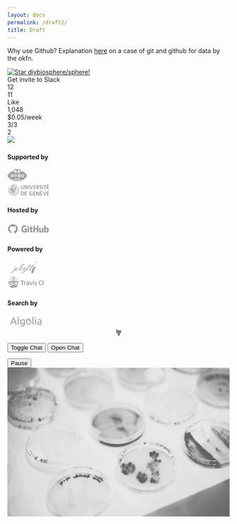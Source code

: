 ```yaml
---
layout: docs
permalink: /draft2/
title: Draft
---
```




Why use Github?
Explanation [here](http://blog.okfn.org/2013/07/02/git-and-github-for-data/) on a case of git and github for data by the okfn.

<div class="item">
  <a href='https://github.com/DIYbiosphere/sphere'><img src='https://img.shields.io/github/stars/diybiosphere/sphere.svg?style=social&label=Star&maxAge=2592000' alt='Star diybiosphere/sphere!'/></a>
</div>

<div class="ui mini left labeled button" tabindex="0">
  <a class="ui mini basic grey label">
    Get invite to Slack
  </a>
  <div class="ui mini icon grey button">
    <i class="send icon"></i>
  </div>
</div>

<div class="ui mini labeled button" tabindex="0">
  <div class="ui mini icon black button">
    <i class="star icon"></i>
  </div>
  <a class="ui mini basic black left pointing label">
    12
  </a>
</div>

<div class="ui mini labeled button" tabindex="0">
  <div class="ui mini icon black button">
    <i class="fork icon"></i>
  </div>
  <a class="ui mini basic black left pointing label">
    11
  </a>
</div>

<div class="ui labeled button" tabindex="0">
  <div class="ui red button">
    <i class="heart icon"></i> Like
  </div>
  <a class="ui basic red left pointing label">
    1,048
  </a>
</div>

<div class="ui mini labeled button" tabindex="0">
  <div class="ui mini icon button">
    <i class="gittip icon"></i>
  </div>
  <a class="ui mini basic left pointing label">
    $0.05/week
  </a>
</div>

<div class="ui mini labeled button" tabindex="0">
  <div class="ui mini icon button">
    <i class="slack icon"></i>
  </div>
  <a class="ui mini basic left pointing label">
    3/3
  </a>
</div>

<div class="ui mini labeled button" tabindex="0">
  <div class="ui mini icon button">
    <i class="twitter icon"></i>
  </div>
  <a class="ui mini basic left pointing label">
    2
  </a>
</div>


<div>
  <a class="coded-with-love link">
    <img src="/assets/img/sphere-coded.png">
  </a>
  <div class="ui fluid popup bottom left transition hidden" style="top: 554px; left: 1px; bottom: auto; right: auto; width: 960px;">
    <div class="ui four column relaxed grid">
      <div class="column">
        <h4 class="ui grey center aligned header">Supported by</h4>
        <div class="ui two column grid">
          <div class="six wide column">
            <a href="https://diybio.org"><img src="/assets/img/diybio.png"></a>
          </div>
          <div class="ten wide column">
            <a href="http://www.unige.ch"><img src="/assets/img/unige.png"></a>
          </div>
        </div>
      </div>
      <div class="column">
        <h4 class="ui grey center aligned header">Hosted by</h4>
        <div class="ui one column grid">
          <div class="column">
            <a href="https://pages.github.com"><img src="/assets/img/github-logo.png"></a>
          </div>
        </div>
      </div>
      <div class="column">
        <h4 class="ui grey center aligned header">Powered by</h4>
        <div class="ui two column grid">
          <div class="column">
            <a href="https://jekyllrb.com"><img src="/assets/img/jekyll.png"></a>
          </div>
          <div class="column">
            <a href="https://travis-ci.org"><img src="/assets/img/travis.png"></a>
          </div>
        </div>
      </div>
      <div class="column">
        <h4 class="ui grey center aligned header">Search by</h4>
        <div class="column">
          <a href="https://www.algolia.com"><img src="/assets/img/algolia.png"></a>
        </div>
      </div>
    </div>
  </div>
</div>

<svg class="icon" id="gitter" viewBox="0 0 16 16" style="width:100%; min-height:0.3em; max-height:1em;">
  <path fill-rule="evenodd" d="M3,0 L4.53557335,0 L4.53557335,10.1342937 L3,10.1342937 L3,0 L3,0 Z M12.3359182,2.45679476 L13.8713689,2.45679476 L13.8713689,10.1342937 L12.3359182,10.1342937 L12.3359182,2.45679476 L12.3359182,2.45679476 Z M6.13244703,2.45679476 L7.66789778,2.45679476 L7.66789778,16 L6.13244703,16 L6.13244703,2.45679476 L6.13244703,2.45679476 Z M9.20347113,2.45679476 L10.7390445,2.45679476 L10.7390445,16 L9.20347113,16 L9.20347113,2.45679476 L9.20347113,2.45679476 Z"></path>
</svg>





<button class="js-gitter-toggle-chat-button">Toggle Chat</button>
<button class="js-gitter-toggle-chat-button" data-gitter-toggle-chat-state="true">Open Chat</button>


<button class="ui labeled icon button js-gitter-toggle-chat-button" data-gitter-toggle-chat-state="true">
  <i class="pause icon"></i>
  Pause
</button>

<a href="http://google.com" class="ui medium image">
  <img src="/assets/img/header.jpg">
</a>
